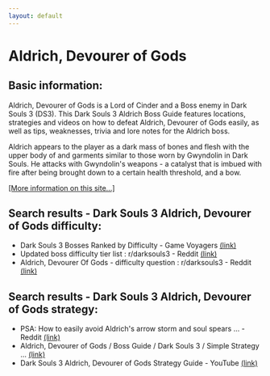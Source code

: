 ```yaml
---
layout: default
---
```

# Aldrich, Devourer of Gods

## Basic information:
Aldrich, Devourer of Gods is a Lord of Cinder and a Boss enemy in Dark Souls 3 (DS3). This Dark Souls 3 Aldrich Boss Guide features locations, strategies and videos on how to defeat Aldrich, Devourer of Gods easily, as well as tips, weaknesses, trivia and lore notes for the Aldrich boss.

Aldrich appears to the player as a dark mass of bones and flesh with the upper body of and garments similar to those worn by Gwyndolin in Dark Souls. He attacks with Gwyndolin's weapons - a catalyst that is imbued with fire after being brought down to a certain health threshold, and a bow.


[[More information on this site...]](https://darksouls3.wiki.fextralife.com//Aldrich,+Devourer+of+Gods)

## Search results - Dark Souls 3 Aldrich, Devourer of Gods difficulty:
- Dark Souls 3 Bosses Ranked by Difficulty - Game Voyagers [(link)](https://gamevoyagers.com/dark-souls-3-bosses-ranked-difficulty/)
- Updated boss difficulty tier list : r/darksouls3 - Reddit [(link)](https://www.reddit.com/r/darksouls3/comments/fhl7p3/updated_boss_difficulty_tier_list/)
- Aldrich, Devourer Of Gods - difficulty question : r/darksouls3 - Reddit [(link)](https://www.reddit.com/r/darksouls3/comments/khzkfh/aldrich_devourer_of_gods_difficulty_question/)

## Search results - Dark Souls 3 Aldrich, Devourer of Gods strategy:
- PSA: How to easily avoid Aldrich's arrow storm and soul spears ... - Reddit [(link)](https://www.reddit.com/r/darksouls3/comments/5n1wj4/psa_how_to_easily_avoid_aldrichs_arrow_storm_and/)
- Aldrich, Devourer of Gods / Boss Guide / Dark Souls 3 / Simple Strategy ... [(link)](https://www.youtube.com/watch?v=eOJuzgbUSNo)
- Dark Souls 3 Aldrich, Devourer of Gods Strategy Guide - YouTube [(link)](https://www.youtube.com/watch?v=A7ZabYu-3nQ)
